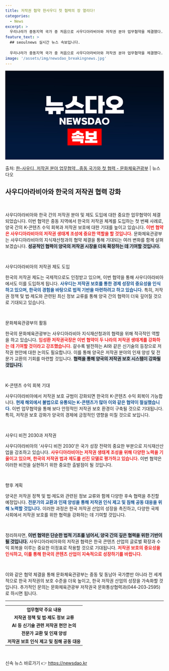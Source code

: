 ```yaml
---
title: 저작권 협약 한사우디 첫 협력의 장 열리다!
categories:
  - News
excerpt: >
  우리나라가 중동지역 국가 중 처음으로 사우디아라비아와 저작권 분야 업무협약을 체결했다. 이번 협약 체결로 사…
feature_text: >
  ## seoulnews 실시간 뉴스 속보입니다.

  우리나라가 중동지역 국가 중 처음으로 사우디아라비아와 저작권 분야 업무협약을 체결했다. 이번 협약 체결로 사…
image: '/assets/img/newsdao_breakingnews.jpg'
---
```


![뉴스다오 속보](/assets/img/newsdao_breakingnews.jpg)

<p>출처: <a href="https://newsdao.kr/2483" rel="dofollow">한-사우디, 저작권 분야 업무협약…중동 국가와 첫 협력 - 문화체육관광부</a> | 뉴스다오</p>

<h2 data-ke-size="size26">사우디아라비아와 한국의 저작권 협력 강화</h2>

<p data-ke-size="size16">&nbsp;</p>

사우디아라비아와 한국 간의 저작권 분야 및 제도 도입에 대한 중요한 업무협약이 체결되었습니다. 이번 협약은 중동 지역에서 한국의 저작권 체계를 도입하는 첫 번째 사례로, 양국 간의 K-콘텐츠 수익 회복과 저작권 보호에 대한 기대를 높이고 있습니다. <b><span style="color: #ee2323;">이번 협약은 사우디아라비아의 저작권 생태계 조성에 중요한 역할을 할 것입니다.</span></b> 문화체육관광부는 사우디아라비아의 지식재산청과의 협약 체결을 통해 기대되는 여러 변화를 함께 살펴보겠습니다. <b><span style="background-color: #21538527;">성공적인 협력이 양국의 저작권 시장을 더욱 확장하는 데 기여할 것입니다.</span></b> 

<p data-ke-size="size16">&nbsp;</p>

사우디아라비아의 저작권 제도 도입

한국의 저작권 제도는 국제적으로도 인정받고 있으며, 이번 협약을 통해 사우디아라비아에서도 이를 도입하게 됩니다. <b><span style="color: #1a5490;">사우디는 저작권 보호를 통한 경제 성장의 중요성을 인식하고 있으며, 한국의 경험을 바탕으로 법적 기반을 마련하려고 하고 있습니다.</span></b> 특히, 저작권 정책 및 법·제도와 관련된 최신 정보 교류를 통해 양국 간의 협력이 더욱 깊어질 것으로 기대되고 있습니다. 

<p data-ke-size="size16">&nbsp;</p>

문화체육관광부의 활동

한국의 문화체육관광부는 사우디아라비아 지식재산청과의 협력을 위해 적극적인 역할을 하고 있습니다. <b><span style="color: #ee2323;">임성환 저작권국장은 이번 협약이 두 나라의 저작권 생태계를 강화하는 데 기여할 것이라고 강조했습니다.</span></b> 갈수록 발전하는 AI와 같은 신기술의 등장으로 저작권 현안에 대한 논의도 필요합니다. 이를 통해 양국은 저작권 분야의 인재 양성 및 전문가 교환의 기회를 마련할 것입니다. <b><span style="background-color: #21538527;">협력을 통해 양국의 저작권 보호 시스템이 강화될 것입니다.</span></b>

<p data-ke-size="size16">&nbsp;</p>

K-콘텐츠 수익 회복 기대

사우디아라비아에서 저작권 보호 규범이 강화되면 한국의 K-콘텐츠 수익 회복이 가능합니다. <b><span style="color: #1a5490;">현재 해외에서 불법으로 유통되는 K-콘텐츠가 많아 이와 같은 협약이 절실했습니다.</span></b> 이번 업무협약을 통해 보다 안정적인 저작권 보호 환경이 구축될 것으로 기대됩니다. 특히, 저작권 보호 강화가 양국의 경제에 긍정적인 영향을 미칠 것으로 보입니다. 

<p data-ke-size="size16">&nbsp;</p>

사우디 비전 2030과 저작권

사우디아라비아의 '사우디 비전 2030'은 국가 성장 전략의 중요한 부분으로 지식재산산업을 강조하고 있습니다. <b><span style="color: #ee2323;">사우디아라비아는 저작권 생태계 조성을 위해 다양한 노력을 기울이고 있으며, 한국의 저작권 법과 제도를 선진 모델로 평가하고 있습니다.</span></b> 이번 협약은 이러한 비전을 실현하기 위한 중요한 출발점이 될 것입니다. 

<p data-ke-size="size16">&nbsp;</p>

향후 계획

양국은 저작권 정책 및 법·제도와 관련된 정보 교류와 함께 다양한 후속 협력을 추진할 예정입니다. <b><span style="color: #1a5490;">전문가의 교환과 인재 양성을 통해 저작권 인식 제고 및 침해 공동 대응을 위해 노력할 것입니다.</span></b> 이러한 과정은 한국 저작권 산업의 성장을 촉진하고, 다양한 국제 사회에서 저작권 보호를 위한 협력을 강화하는 데 기여할 것입니다. 

<p data-ke-size="size16">&nbsp;</p>

정리하자면, <b><span style="background-color: #21538527;">이번 협약은 단순한 법적 기초를 넘어서, 양국 간의 깊은 협력을 위한 기반이 될 것입니다.</span></b> 사우디아라비아와의 저작권 협력은 한국 콘텐츠 산업의 글로벌 확장과 수익 회복을 이루는 중요한 이정표로 작용할 것으로 기대됩니다. <b><span style="color: #ee2323;">저작권 보호의 중요성을 인식하고, 이를 통해 한국의 콘텐츠 산업이 지속적으로 성장하기를 바랍니다.</span></b> 

<p data-ke-size="size16">&nbsp;</p>

이와 같은 협약 체결을 통해 문화체육관광부는 중동 및 동남아 국가뿐만 아니라 전 세계적으로 한국 저작권의 보호 수준을 더욱 높이고, 한국 저작권 산업의 성장을 가속화할 것입니다. 추가적인 문의는 문화체육관광부 저작권국 문화통상협력과(044-203-2595)로 하시면 됩니다. 

<hr>

<table style="width: 100%; border-collapse: collapse;">
<tr>
<td style="text-align: center; height: 17px;"><b>업무협약 주요 내용</b></td>
</tr>
<tr>
<td style="text-align: center; height: 17px;"><b>저작권 정책 및 법·제도 정보 교류</b></td>
</tr>
<tr>
<td style="text-align: center; height: 17px;"><b>AI 등 신기술 관련 저작권 현안 논의</b></td>
</tr>
<tr>
<td style="text-align: center; height: 17px;"><b>전문가 교환 및 인재 양성</b></td>
</tr>
<tr>
<td style="text-align: center; height: 17px;"><b>저작권 보호 인식 제고 및 침해 공동 대응</b></td>
</tr>
</table>

<p data-ke-size="size16">&nbsp;</p> 

신속 뉴스 바로가기 👉 <a href="https://newsdao.kr" rel="dofollow">https://newsdao.kr</a>


